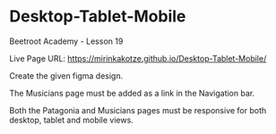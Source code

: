 # Desktop-Tablet-Mobile
Beetroot Academy - Lesson 19

Live Page URL: https://mirinkakotze.github.io/Desktop-Tablet-Mobile/

Create the given figma design.

The Musicians page must be added as a link in the Navigation bar.

Both the Patagonia and Musicians pages must be responsive for both desktop, tablet and mobile views.
